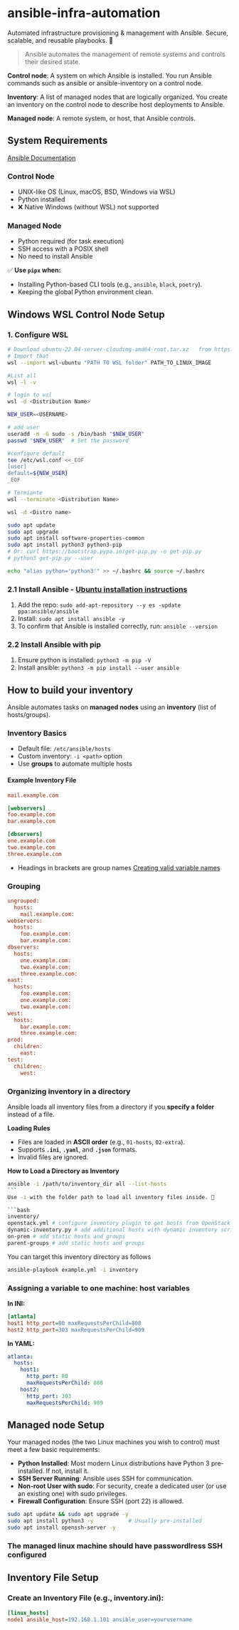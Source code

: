 # ansible-infra-automation

Automated infrastructure provisioning &amp; management with Ansible. Secure, scalable, and reusable playbooks. 🚀

> Ansible automates the management of remote systems and controls their desired state.

**Control node**: A system on which Ansible is installed. You run Ansible commands such as ansible or ansible-inventory on a control node.

**Inventory**: A list of managed nodes that are logically organized. You create an inventory on the control node to describe host deployments to Ansible.

**Managed node**: A remote system, or host, that Ansible controls.

## System Requirements

[Ansible Documentation](https://docs.ansible.com/ansible/latest/installation_guide/intro_installation.html#control-node-requirements)

### Control Node

- UNIX-like OS (Linux, macOS, BSD, Windows via WSL)
- Python installed
- ❌ Native Windows (without WSL) not supported

### Managed Node

- Python required (for task execution)
- SSH access with a POSIX shell
- No need to install Ansible

✅ **Use `pipx` when:**

- Installing Python-based CLI tools (e.g., `ansible`, `black`, `poetry`).
- Keeping the global Python environment clean.

## **Windows WSL Control Node Setup**

### 1. Configure WSL

```bash
# Download ubuntu-22.04-server-cloudimg-amd64-root.tar.xz   from https://cloud-images.ubuntu.com/releases/22.04/release/
# Import that
wsl --import wsl-ubuntu "PATH TO WSL folder" PATH_TO_LINUX_IMAGE

#List all
wsl -l -v

# login to wsl
wsl -d <Distribution Name>

NEW_USER=<USERNAME>

# add user
useradd -m -G sudo -s /bin/bash "$NEW_USER"
passwd "$NEW_USER"  # Set the password

#configure default
tee /etc/wsl.conf <<_EOF
[user]
default=${NEW_USER}
_EOF

# Termiante
wsl --terminate <Distribution Name>

wsl -d <Distro name>

sudo apt update
sudo apt upgrade
sudo apt install software-properties-common
sudo apt install python3 python3-pip
# Or: curl https://bootstrap.pypa.io/get-pip.py -o get-pip.py
# python3 get-pip.py --user

echo "alias python='python3'" >> ~/.bashrc && source ~/.bashrc
```

### 2.1 Install Ansible - [Ubuntu installation instructions](https://docs.ansible.com/ansible/latest/installation_guide/installation_distros.html#installing-ansible-on-ubuntu)

1. Add the repo: `sudo add-apt-repository --y
es -update ppa:ansible/ansible`
2. Install: `sudo apt install ansible -y`
3. To confirm that Ansible is installed correctly, run: `ansible --version`

### 2.2 Install Ansible with pip

1. Ensure python is installed: `python3 -m pip -V`
2. Install ansible: `python3 -m pip install --user ansible`

## **How to build your inventory**

Ansible automates tasks on **managed nodes** using an **inventory** (list of hosts/groups).

### **Inventory Basics**

- Default file: `/etc/ansible/hosts`
- Custom inventory: `-i <path>` option
- Use **groups** to automate multiple hosts

#### **Example Inventory File**

```ini
mail.example.com

[webservers]
foo.example.com
bar.example.com

[dbservers]
one.example.com
two.example.com
three.example.com
```

- Headings in brackets are group names [Creating valid variable names](https://docs.ansible.com/ansible/latest/playbook_guide/playbooks_variables.html#creating-valid-variable-names)

### Grouping

```ini
ungrouped:
  hosts:
    mail.example.com:
webservers:
  hosts:
    foo.example.com:
    bar.example.com:
dbservers:
  hosts:
    one.example.com:
    two.example.com:
    three.example.com:
east:
  hosts:
    foo.example.com:
    one.example.com:
    two.example.com:
west:
  hosts:
    bar.example.com:
    three.example.com:
prod:
  children:
    east:
test:
  children:
    west:
```

### Organizing inventory in a directory

Ansible loads all inventory files from a directory if you **specify a folder** instead of a file.

**Loading Rules**

- Files are loaded in **ASCII order** (e.g., `01-hosts`, `02-extra`).
- Supports **`.ini`**, **`.yaml`**, and **`.json`** formats.
- Invalid files are ignored.

**How to Load a Directory as Inventory**

````bash
ansible -i /path/to/inventory_dir all --list-hosts
```
Use -i with the folder path to load all inventory files inside. 🚀

```bash
inventory/
openstack.yml # configure inventory plugin to get hosts from OpenStack cloud
dynamic-inventory.py # add additional hosts with dynamic inventory script
on-prem # add static hosts and groups
parent-groups # add static hosts and groups
````

You can target this inventory directory as follows

```bash
ansible-playbook example.yml -i inventory
```

### Assigning a variable to one machine: host variables

**In INI:**

```ini
[atlanta]
host1 http_port=80 maxRequestsPerChild=808
host2 http_port=303 maxRequestsPerChild=909
```

**In YAML:**

```yaml
atlanta:
  hosts:
    host1:
      http_port: 80
      maxRequestsPerChild: 808
    host2:
      http_port: 303
      maxRequestsPerChild: 909
```

## **Managed node Setup**

Your managed nodes (the two Linux machines you wish to control) must meet a few basic requirements:

- **Python Installed**: Most modern Linux distributions have Python 3 pre-installed. If not, install it.
- **SSH Server Running**: Ansible uses SSH for communication.
- **Non-root User with sudo**: For security, create a dedicated user (or use an existing one) with sudo privileges.
- **Firewall Configuration**: Ensure SSH (port 22) is allowed.

```bash
sudo apt update && sudo apt upgrade -y
sudo apt install python3 -y           # Usually pre-installed
sudo apt install openssh-server -y
```

### **The managed linux machine should have passwordlress SSH configured**

## Inventory File Setup

### Create an Inventory File (e.g., inventory.ini):

```ini
[linux_hosts]
node1 ansible_host=192.168.1.101 ansible_user=yourusername
```

